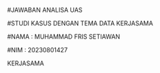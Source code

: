 #JAWABAN ANALISA UAS

#STUDI KASUS DENGAN TEMA DATA KERJASAMA

#NAMA : MUHAMMAD FRIS SETIAWAN

#NIM  : 20230801427

KERJASAMA

